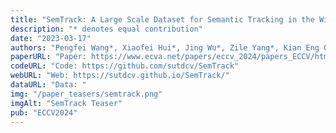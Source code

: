 ```yaml
---
title: "SemTrack: A Large Scale Dataset for Semantic Tracking in the Wild"
description: "* denotes equal contribution"
date: "2023-03-17"
authors: "Pengfei Wang*, Xiaofei Hui*, Jing Wu*, Zile Yang*, Kian Eng Ong*, Xinge Zhao, Beijia Lu, Dezhao Huang, Evan Ling, Weiling Chen, Keng Teck Ma, Minhoe Hur, Jun Liu"
paperURL: "Paper: https://www.ecva.net/papers/eccv_2024/papers_ECCV/html/3555_ECCV_2024_paper.php"
codeURL: "Code: https://github.com/sutdcv/SemTrack"
webURL: "Web: https://sutdcv.github.io/SemTrack/"
dataURL: "Data: "
img: "/paper_teasers/semtrack.png"
imgAlt: "SemTrack Teaser"
pub: "ECCV2024"
---
```


